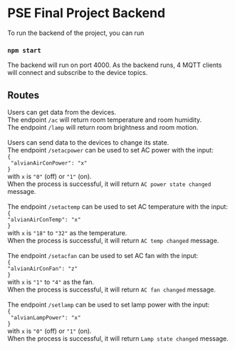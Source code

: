 # PSE Final Project Backend
To run the backend of the project, you can run
### `npm start`
The backend will run on port 4000.
As the backend runs, 4 MQTT clients will connect and subscribe to the device topics.</br>
## Routes
Users can get data from the devices.</br>
The endpoint `/ac` will return room temperature and room humidity.</br>
The endpoint `/lamp` will return room brightness and room motion.</br>
</br>
Users can send data to the devices to change its state.</br>
The endpoint `/setacpower` can be used to set AC power with the input:</br>
`{`</br>`
  "alvianAirConPower": "x"`</br>
`}`</br>
with `x` is `"0"` (off) or `"1"` (on).</br>
When the process is successful, it will return `AC power state changed` message.</br>
</br>
The endpoint `/setactemp` can be used to set AC temperature with the input:</br>
`{`</br>
  `"alvianAirConTemp": "x"`</br>
`}`</br>
with `x` is `"18"` to `"32"` as the temperature.</br>
When the process is successful, it will return `AC temp changed` message.</br>
</br>
The endpoint `/setacfan` can be used to set AC fan with the input:</br>
`{`</br>
  `"alvianAirConFan": "z"`</br>
`}`</br>
with `x` is `"1"` to `"4"` as the fan.</br>
When the process is successful, it will return `AC fan changed` message.</br>
</br>
The endpoint `/setlamp` can be used to set lamp power with the input:</br>
`{`</br>`
  "alvianLampPower": "x"`</br>
`}`</br>
with `x` is `"0"` (off) or `"1"` (on).</br>
When the process is successful, it will return `Lamp state changed` message.</br>
